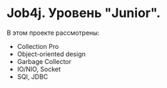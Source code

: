 # Job4j. Уровень "Junior".

В этом проекте рассмотрены: 
- Collection Pro
- Object-oriented design
- Garbage Collector
- IO/NIO, Socket
- SQl, JDBC
